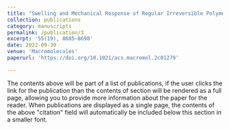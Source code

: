 ```yaml
---
title: "Swelling and Mechanical Response of Regular Irreversible Polymer Networks with Different Topological Microstructures"
collection: publications
category: manuscripts
permalink: /publication/3
excerpt: '55(19), 8685–8698'
date: 2022-09-30
venue: 'Macromolecules'
paperurl: 'https://doi.org/10.1021/acs.macromol.2c01279'

---
```

The contents above will be part of a list of publications, if the user clicks the link for the publication than the contents of section will be rendered as a full page, allowing you to provide more information about the paper for the reader. When publications are displayed as a single page, the contents of the above "citation" field will automatically be included below this section in a smaller font.
